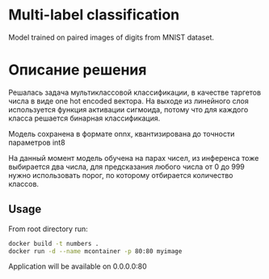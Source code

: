 # Multi-label classification
Model trained on paired images of digits from MNIST dataset.

# Описание решения
Решалась задача мультиклассовой классификации, в качестве таргетов числа в виде one hot encoded вектора.
На выходе из линейного слоя используется функция активации сигмоида, потому что для каждого класса решается бинарная классификация.

Модель сохранена в формате onnx, квантизирована до точности параметров int8

На данный момент модель обучена на парах чисел, из инференса тоже выбирается два числа, для предсказания любого числа от 0 до 999 нужно использовать порог, по которому отбирается количество классов.

## Usage
From root directory run:

```bash
docker build -t numbers .
docker run -d --name mcontainer -p 80:80 myimage
```

Application will be available on 0.0.0.0:80


